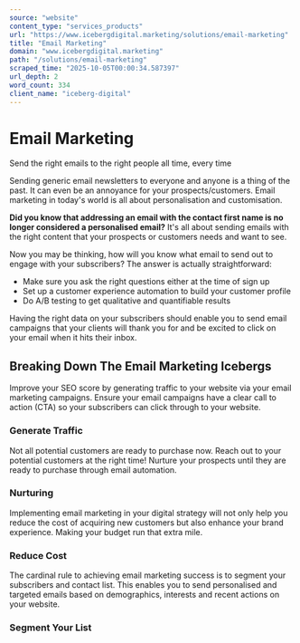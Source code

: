 ```yaml
---
source: "website"
content_type: "services_products"
url: "https://www.icebergdigital.marketing/solutions/email-marketing"
title: "Email Marketing"
domain: "www.icebergdigital.marketing"
path: "/solutions/email-marketing"
scraped_time: "2025-10-05T00:00:34.587397"
url_depth: 2
word_count: 334
client_name: "iceberg-digital"
---
```


# Email Marketing

Send the right emails to the right people all time, every time

Sending generic email newsletters to everyone and anyone is a thing of the past. It can even be an annoyance for your prospects/customers. Email marketing in today's world is all about personalisation and customisation.

**Did you know that addressing an email with the contact first name is no longer considered a personalised email?** It's all about sending emails with the right content that your prospects or customers needs and want to see.

Now you may be thinking, how will you know what email to send out to engage with your subscribers? The answer is actually straightforward:

*   Make sure you ask the right questions either at the time of sign up
*   Set up a customer experience automation to build your customer profile
*   Do A/B testing to get qualitative and quantifiable results​

Having the right data on your subscribers should enable you to send email campaigns that your clients will thank you for and be excited to click on your email when it hits their inbox.

## Breaking Down The Email Marketing Icebergs

Improve your SEO score by generating traffic to your website via your email marketing campaigns. Ensure your email campaigns have a clear call to action (CTA) so your subscribers can click through to your website.

### Generate Traffic

Not all potential customers are ready to purchase now. Reach out to your potential customers at the right time! Nurture your prospects until they are ready to purchase through email automation.

### Nurturing

Implementing email marketing in your digital strategy will not only help you reduce the cost of acquiring new customers but also enhance your brand experience. Making your budget run that extra mile.

### Reduce Cost

The cardinal rule to achieving email marketing success is to segment your subscribers and contact list. This enables you to send personalised and targeted emails based on demographics, interests and recent actions on your website.

### Segment Your List